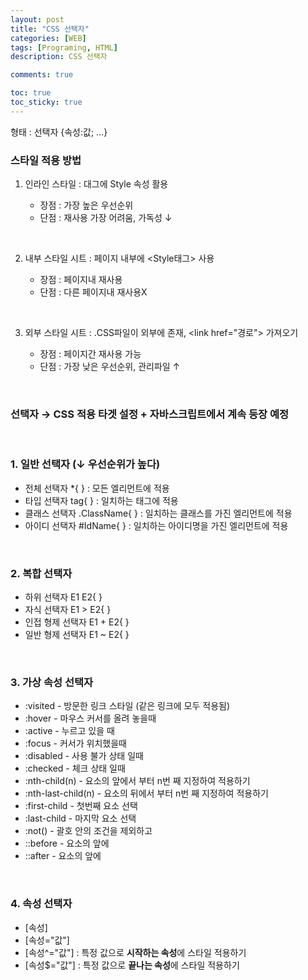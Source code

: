 ```yaml
---
layout: post
title: "CSS 선택자"
categories: [WEB]
tags: [Programing, HTML]
description: CSS 선택자

comments: true

toc: true
toc_sticky: true
---
```


형태 : 선택자 {속성:값; ...}

### 스타일 적용 방법

1.  인라인 스타일 : 대그에 Style 속성 활용

    - 장점 : 가장 높은 우선순위
    - 단점 : 재사용 가장 어려움, 가독성 ↓

<br>

2.  내부 스타일 시트 : 페이지 내부에 \<Style태그\> 사용

    - 장점 : 페이지내 재사용
    - 단점 : 다른 페이지내 재사용X

<br>

3.  외부 스타일 시트 : .CSS파일이 외부에 존재, \<link href="경로"\> 가져오기

    - 장점 : 페이지간 재사용 가능
    - 단점 : 가장 낮은 우선순위, 관리파일 ↑

<br>

### 선택자 → CSS 적용 타겟 설정 + 자바스크립트에서 계속 등장 예정

<br>

### 1. 일반 선택자 (↓ 우선순위가 높다)

- 전체 선택자 \*{ } : 모든 엘리먼트에 적용
- 타입 선택자 tag{ } : 일치하는 태그에 적용
- 클래스 선택자 .ClassName{ } : 일치하는 클래스를 가진 엘리먼트에 적용
- 아이디 선택자 #IdName{ } : 일치하는 아이디명을 가진 엘리먼트에 적용

<br>

### 2. 복합 선택자

- 하위 선택자 E1 E2{ }
- 자식 선택자 E1 > E2{ }
- 인접 형제 선택자 E1 + E2{ }
- 일반 형제 선택자 E1 ~ E2{ }

<br>

### 3. 가상 속성 선택자

- :visited - 방문한 링크 스타일 (같은 링크에 모두 적용됨)
- :hover - 마우스 커서를 올려 놓을때
- :active - 누르고 있을 때
- :focus - 커서가 위치했을때
- :disabled - 사용 불가 상태 일때
- :checked - 체크 상태 일때
- :nth-child(n) - 요소의 앞에서 부터 n번 째 지정하여 적용하기
- :nth-last-child(n) - 요소의 뒤에서 부터 n번 째 지정하여 적용하기
- :first-child - 첫번째 요소 선택
- :last-child - 마지막 요소 선택
- :not() - 괄호 안의 조건을 제외하고
- ::before - 요소의 앞에
- ::after - 요소의 앞에

<br>

### 4. 속성 선택자

- [속성]
- [속성="값"]
- [속성^="값"] : 특정 값으로 <b>시작하는 속성</b>에 스타일 적용하기
- [속성$="값"] : 특정 값으로 <b>끝나는 속성</b>에 스타일 적용하기
